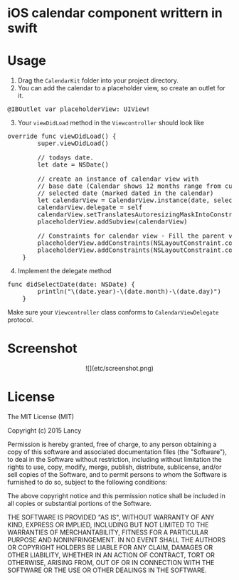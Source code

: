 # iOS calendar component writtern in swift
Usage
========
1. Drag the `CalendarKit` folder into your project directory.
2. You can add the calendar to a placeholder view, so create an outlet for it.
<pre lang="Swift">
@IBOutlet var placeholderView: UIView!
</pre>
3. Your `viewDidLoad` method in the `Viewcontroller` should look like
<pre lang="Swift">
override func viewDidLoad() {
        super.viewDidLoad()
        
        // todays date.
        let date = NSDate()
        
        // create an instance of calendar view with 
        // base date (Calendar shows 12 months range from current base date)
        // selected date (marked dated in the calendar)
        let calendarView = CalendarView.instance(date, selectedDate: date)
        calendarView.delegate = self
        calendarView.setTranslatesAutoresizingMaskIntoConstraints(false)
        placeholderView.addSubview(calendarView)
        
        // Constraints for calendar view - Fill the parent view.
        placeholderView.addConstraints(NSLayoutConstraint.constraintsWithVisualFormat("H:|[calendarView]|", options: NSLayoutFormatOptions(0), metrics: nil, views: ["calendarView": calendarView]))
        placeholderView.addConstraints(NSLayoutConstraint.constraintsWithVisualFormat("V:|[calendarView]|", options: NSLayoutFormatOptions(0), metrics: nil, views: ["calendarView": calendarView]))
    }
</pre>
4. Implement the delegate method
<pre lang="Swift">
func didSelectDate(date: NSDate) {
        println("\(date.year)-\(date.month)-\(date.day)")
    }
</pre>
Make sure your `Viewcontroller` class conforms to `CalendarViewDelegate` protocol.

Screenshot
========
<center>![](etc/screenshot.png)</center>

License
========
The MIT License (MIT)

Copyright (c) 2015 Lancy

Permission is hereby granted, free of charge, to any person obtaining a copy
of this software and associated documentation files (the "Software"), to deal
in the Software without restriction, including without limitation the rights
to use, copy, modify, merge, publish, distribute, sublicense, and/or sell
copies of the Software, and to permit persons to whom the Software is
furnished to do so, subject to the following conditions:

The above copyright notice and this permission notice shall be included in
all copies or substantial portions of the Software.

THE SOFTWARE IS PROVIDED "AS IS", WITHOUT WARRANTY OF ANY KIND, EXPRESS OR
IMPLIED, INCLUDING BUT NOT LIMITED TO THE WARRANTIES OF MERCHANTABILITY,
FITNESS FOR A PARTICULAR PURPOSE AND NONINFRINGEMENT. IN NO EVENT SHALL THE
AUTHORS OR COPYRIGHT HOLDERS BE LIABLE FOR ANY CLAIM, DAMAGES OR OTHER
LIABILITY, WHETHER IN AN ACTION OF CONTRACT, TORT OR OTHERWISE, ARISING FROM,
OUT OF OR IN CONNECTION WITH THE SOFTWARE OR THE USE OR OTHER DEALINGS IN
THE SOFTWARE.
